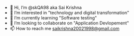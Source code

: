 - 👋 Hi, I’m @skQA98 aka Sai Krishna
- 👀 I’m interested in "technology and digital transformation"
- 🌱 I’m currently learning "Software testing"
- 💞️ I’m looking to collaborate on "Application Devlopement"
- 📫 How to reach me saikrishna20021998@gmail.com

<!---
skQA98/skQA98 is a ✨ special ✨ repository because its `README.md` (this file) appears on your GitHub profile.
You can click the Preview link to take a look at your changes.
--->
